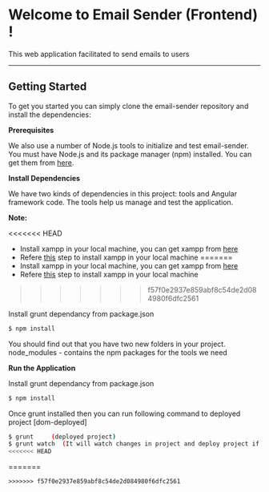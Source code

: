 Welcome to Email Sender (Frontend) !
===================


This web application facilitated to send emails to users

----------
Getting Started
-------------

To get you started you can simply clone the email-sender repository and install the dependencies:

**Prerequisites**

We also use a number of Node.js tools to initialize and test email-sender. You must have Node.js and its package manager (npm) installed. You can get them from [here](https://nodejs.org/en/).


**Install Dependencies**

We have two kinds of dependencies in this project: tools and Angular framework code. The tools help us manage and test the application.

**Note:**

<<<<<<< HEAD
- Install xampp in your local machine, you can get xampp from [here](https://www.apachefriends.org/index.html)
- Refere [this](http://www.wikihow.com/Install-XAMPP-for-Windows) step to install xampp in your local machine
=======
 - Install xampp in your local machine, you can get xampp from [here](https://www.apachefriends.org/index.html)
 - Refere [this](http://www.wikihow.com/Install-XAMPP-for-Windows) step to install xampp in your local machine
>>>>>>> f57f0e2937e859abf8c54de2d084980f6dfc2561


Install grunt dependancy from package.json
```sh
$ npm install
```

You should find out that you have two new folders in your project.
node_modules - contains the npm packages for the tools we need


**Run the Application**

Install grunt dependancy from package.json
```sh
$ npm install
```
Once grunt installed then you can run following command to deployed project [dom-deployed]
```sh
$ grunt     (deployed project)
$ grunt watch  (It will watch changes in project and deploy project if changes found)
<<<<<<< HEAD
```
=======
```
>>>>>>> f57f0e2937e859abf8c54de2d084980f6dfc2561
